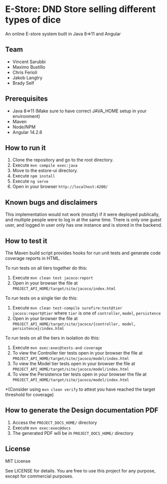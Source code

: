 # E-Store:  DND Store selling different types of dice

An online E-store system built in Java 8=>11 and Angular
  
## Team

- Vincent Sarubbi
- Maximo Bustillo
- Chris Ferioli
- Jakob Langtry
- Brady Self


## Prerequisites

- Java 8=>11 (Make sure to have correct JAVA_HOME setup in your environment)
- Maven
- Node/NPM
- Angular 14.2.6


## How to run it

1. Clone the repository and go to the root directory.
2. Execute `mvn compile exec:java`
3. Move to the estore-ui directory.
4. Execute `npm install`
5. Execute `ng serve`
6. Open in your browser `http://localhost:4200/`

## Known bugs and disclaimers

This implementation would not work (mostly) if it were deployed publically, and multiple
people were to log in at the same time. There is only one guest user, and logged in user
only has one instance and is stored in the backend.

## How to test it

The Maven build script provides hooks for run unit tests and generate code coverage
reports in HTML.

To run tests on all tiers together do this:

1. Execute `mvn clean test jacoco:report`
2. Open in your browser the file at `PROJECT_API_HOME/target/site/jacoco/index.html`

To run tests on a single tier do this:

1. Execute `mvn clean test-compile surefire:test@tier jacoco:report@tier` where `tier` is one of `controller`, `model`, `persistence`
2. Open in your browser the file at `PROJECT_API_HOME/target/site/jacoco/{controller, model, persistence}/index.html`

To run tests on all the tiers in isolation do this:

1. Execute `mvn exec:exec@tests-and-coverage`
2. To view the Controller tier tests open in your browser the file at `PROJECT_API_HOME/target/site/jacoco/model/index.html`
3. To view the Model tier tests open in your browser the file at `PROJECT_API_HOME/target/site/jacoco/model/index.html`
4. To view the Persistence tier tests open in your browser the file at `PROJECT_API_HOME/target/site/jacoco/model/index.html`

*(Consider using `mvn clean verify` to attest you have reached the target threshold for coverage)
  
  
## How to generate the Design documentation PDF

1. Access the `PROJECT_DOCS_HOME/` directory
2. Execute `mvn exec:exec@docs`
3. The generated PDF will be in `PROJECT_DOCS_HOME/` directory

## License

MIT License

See LICENSE for details.
You are free to use this project for any purpose, except for commercial purposes.


